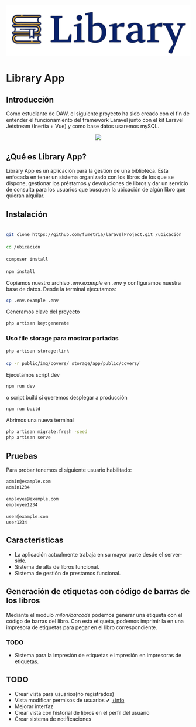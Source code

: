 ![Library app logo](/public/img/libraryLogos.PNG)

# Library App

## Introducción
Como estudiante de DAW, el siguiente proyecto ha sido creado con el fin de entender el funcionamiento del framework Laravel junto con el kit Laravel Jetstream (Inertia + Vue) y como base datos usaremos mySQL.
<p align="center">
  <a href="https://skillicons.dev">
    <img src="https://skillicons.dev/icons?i=laravel,vue,mysql,tailwind&theme=light" />
  </a>
</p> 

## ¿Qué es Library App?

Library App es un aplicación para la gestión de una biblioteca. Esta enfocada en tener un sistema organizado con los libros de los que se dispone, gestionar los préstamos y devoluciones de libros y dar un servicio de consulta para los usuarios que busquen la ubicación de algún libro que quieran alquilar.

## Instalación

```bash

git clone https://github.com/fumetria/laravelProject.git /ubicación

cd /ubicación

composer install

npm install

```

Copiamos nuestro archivo _.env.example_ en _.env_ y configuramos nuestra base de datos.
Desde la terminal ejecutamos:

```bash
cp .env.example .env
```

Generamos clave del proyecto
```bash
php artisan key:generate
``` 

### Uso file storage para mostrar portadas

```bash
php artisan storage:link

cp -r public/img/covers/ storage/app/public/covers/
```

Ejecutamos script dev
```bash
npm run dev
```
o script build si queremos desplegar a producción
```bash
npm run build
```

Abrimos una nueva terminal

```bash
php artisan migrate:fresh -seed
php artisan serve
```

## Pruebas

Para probar tenemos el siguiente usuario habilitado:

```
admin@example.com
admin1234

employee@example.com
employee1234

user@example.com
user1234
```

## Características

-   La aplicación actualmente trabaja en su mayor parte desde el server-side.
-   Sistema de alta de libros funcional.
-   Sistema de gestión de prestamos funcional.

## Generación de etiquetas con código de barras de los libros

Mediante el modulo *milon/barcode* podemos generar una etiqueta con el código de barras del libro. Con esta etiqueta, podemos imprimir la en una impresora de etiquetas para pegar en el libro correspondiente.

### TODO

- Sistema para la impresión de etiquetas e impresión en impresoras de etiquetas.

## TODO

-   Crear vista para usuarios(no registrados)
-   Vista modificar permisos de usuarios ✔ [+info](/docs/BanUnbanUsers.md)
-   Mejorar interfaz
-   Crear vista con historial de libros en el perfil del usuario
-   Crear sistema de notificaciones
